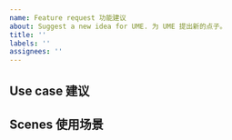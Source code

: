```yaml
---
name: Feature request 功能建议
about: Suggest a new idea for UME. 为 UME 提出新的点子。
title: ''
labels: ''
assignees: ''
---
```


## Use case 建议

<!-- 
    Please describe what features you need? Or what do you want the existing features to become?
    请描述你需要什么样的功能？或希望现有的功能变成什么样子？
-->

## Scenes 使用场景

<!-- 
    Please describe the circumstances in which the new feature or the change of feature is needed.
    请描述在什么情况下，需要这个新功能，或需要功能的变更。
-->
